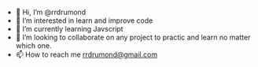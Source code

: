 - 👋 Hi, I’m @rrdrumond
- 👀 I’m interested in learn and improve code
- 🌱 I’m currently learning Javscript
- 💞️ I’m looking to collaborate on any project to practic and learn no matter which one.
- 📫 How to reach me rrdrumond@gmail.com

<!---
rrdrumond/rrdrumond is a ✨ special ✨ repository because its `README.md` (this file) appears on your GitHub profile.
You can click the Preview link to take a look at your changes.
--->
